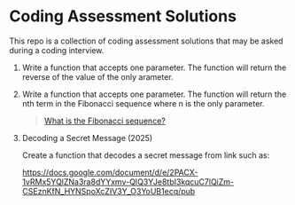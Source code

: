 # Coding Assessment Solutions

This repo is a collection of coding assessment solutions that may be asked during a coding interview.

1. Write a function that accepts one parameter. The function will return the reverse of the value of the only arameter.

2. Write a function that accepts one parameter. The function will return the nth term in the Fibonacci sequence where n is the only parameter.

    > [What is the Fibonacci sequence?](https://en.wikipedia.org/wiki/Fibonacci_sequence)

20. Decoding a Secret Message (2025)
    
    Create a function that decodes a secret message from link such as:

    https://docs.google.com/document/d/e/2PACX-1vRMx5YQlZNa3ra8dYYxmv-QIQ3YJe8tbI3kqcuC7lQiZm-CSEznKfN_HYNSpoXcZIV3Y_O3YoUB1ecq/pub
  


